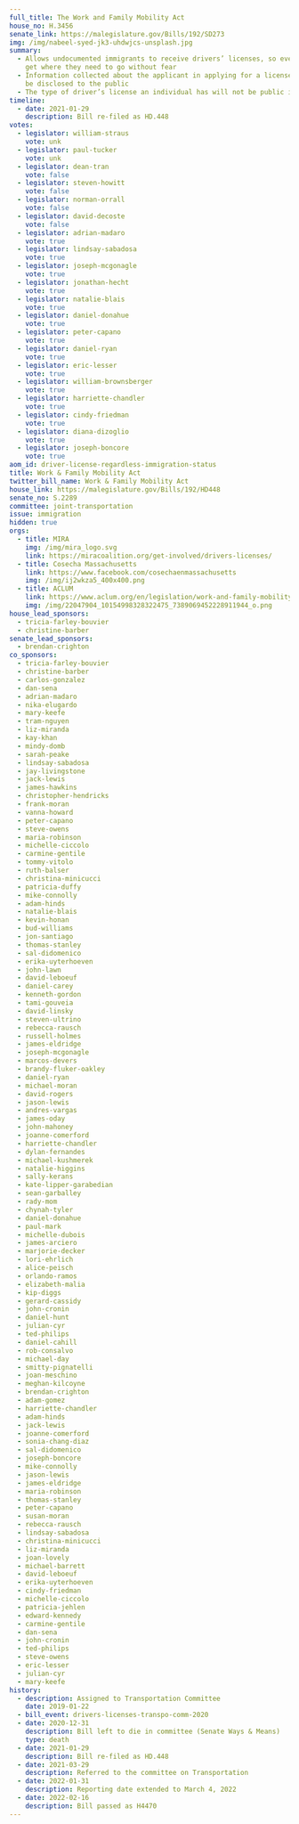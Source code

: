 ```yaml
---
full_title: The Work and Family Mobility Act
house_no: H.3456
senate_link: https://malegislature.gov/Bills/192/SD273
img: /img/nabeel-syed-jk3-uhdwjcs-unsplash.jpg
summary:
  - Allows undocumented immigrants to receive drivers’ licenses, so everyone can
    get where they need to go without fear
  - Information collected about the applicant in applying for a license will not
    be disclosed to the public
  - The type of driver’s license an individual has will not be public information
timeline:
  - date: 2021-01-29
    description: Bill re-filed as HD.448
votes:
  - legislator: william-straus
    vote: unk
  - legislator: paul-tucker
    vote: unk
  - legislator: dean-tran
    vote: false
  - legislator: steven-howitt
    vote: false
  - legislator: norman-orrall
    vote: false
  - legislator: david-decoste
    vote: false
  - legislator: adrian-madaro
    vote: true
  - legislator: lindsay-sabadosa
    vote: true
  - legislator: joseph-mcgonagle
    vote: true
  - legislator: jonathan-hecht
    vote: true
  - legislator: natalie-blais
    vote: true
  - legislator: daniel-donahue
    vote: true
  - legislator: peter-capano
    vote: true
  - legislator: daniel-ryan
    vote: true
  - legislator: eric-lesser
    vote: true
  - legislator: william-brownsberger
    vote: true
  - legislator: harriette-chandler
    vote: true
  - legislator: cindy-friedman
    vote: true
  - legislator: diana-dizoglio
    vote: true
  - legislator: joseph-boncore
    vote: true
aom_id: driver-license-regardless-immigration-status
title: Work & Family Mobility Act
twitter_bill_name: Work & Family Mobility Act
house_link: https://malegislature.gov/Bills/192/HD448
senate_no: S.2289
committee: joint-transportation
issue: immigration
hidden: true
orgs:
  - title: MIRA
    img: /img/mira_logo.svg
    link: https://miracoalition.org/get-involved/drivers-licenses/
  - title: Cosecha Massachusetts
    link: https://www.facebook.com/cosechaenmassachusetts
    img: /img/ij2wkza5_400x400.png
  - title: ACLUM
    link: https://www.aclum.org/en/legislation/work-and-family-mobility-act
    img: /img/22047904_10154998328322475_7389069452228911944_o.png
house_lead_sponsors:
  - tricia-farley-bouvier
  - christine-barber
senate_lead_sponsors:
  - brendan-crighton
co_sponsors:
  - tricia-farley-bouvier
  - christine-barber
  - carlos-gonzalez
  - dan-sena
  - adrian-madaro
  - nika-elugardo
  - mary-keefe
  - tram-nguyen
  - liz-miranda
  - kay-khan
  - mindy-domb
  - sarah-peake
  - lindsay-sabadosa
  - jay-livingstone
  - jack-lewis
  - james-hawkins
  - christopher-hendricks
  - frank-moran
  - vanna-howard
  - peter-capano
  - steve-owens
  - maria-robinson
  - michelle-ciccolo
  - carmine-gentile
  - tommy-vitolo
  - ruth-balser
  - christina-minicucci
  - patricia-duffy
  - mike-connolly
  - adam-hinds
  - natalie-blais
  - kevin-honan
  - bud-williams
  - jon-santiago
  - thomas-stanley
  - sal-didomenico
  - erika-uyterhoeven
  - john-lawn
  - david-leboeuf
  - daniel-carey
  - kenneth-gordon
  - tami-gouveia
  - david-linsky
  - steven-ultrino
  - rebecca-rausch
  - russell-holmes
  - james-eldridge
  - joseph-mcgonagle
  - marcos-devers
  - brandy-fluker-oakley
  - daniel-ryan
  - michael-moran
  - david-rogers
  - jason-lewis
  - andres-vargas
  - james-oday
  - john-mahoney
  - joanne-comerford
  - harriette-chandler
  - dylan-fernandes
  - michael-kushmerek
  - natalie-higgins
  - sally-kerans
  - kate-lipper-garabedian
  - sean-garballey
  - rady-mom
  - chynah-tyler
  - daniel-donahue
  - paul-mark
  - michelle-dubois
  - james-arciero
  - marjorie-decker
  - lori-ehrlich
  - alice-peisch
  - orlando-ramos
  - elizabeth-malia
  - kip-diggs
  - gerard-cassidy
  - john-cronin
  - daniel-hunt
  - julian-cyr
  - ted-philips
  - daniel-cahill
  - rob-consalvo
  - michael-day
  - smitty-pignatelli
  - joan-meschino
  - meghan-kilcoyne
  - brendan-crighton
  - adam-gomez
  - harriette-chandler
  - adam-hinds
  - jack-lewis
  - joanne-comerford
  - sonia-chang-diaz
  - sal-didomenico
  - joseph-boncore
  - mike-connolly
  - jason-lewis
  - james-eldridge
  - maria-robinson
  - thomas-stanley
  - peter-capano
  - susan-moran
  - rebecca-rausch
  - lindsay-sabadosa
  - christina-minicucci
  - liz-miranda
  - joan-lovely
  - michael-barrett
  - david-leboeuf
  - erika-uyterhoeven
  - cindy-friedman
  - michelle-ciccolo
  - patricia-jehlen
  - edward-kennedy
  - carmine-gentile
  - dan-sena
  - john-cronin
  - ted-philips
  - steve-owens
  - eric-lesser
  - julian-cyr
  - mary-keefe
history:
  - description: Assigned to Transportation Committee
    date: 2019-01-22
  - bill_event: drivers-licenses-transpo-comm-2020
  - date: 2020-12-31
    description: Bill left to die in committee (Senate Ways & Means)
    type: death
  - date: 2021-01-29
    description: Bill re-filed as HD.448
  - date: 2021-03-29
    description: Referred to the committee on Transportation
  - date: 2022-01-31
    description: Reporting date extended to March 4, 2022
  - date: 2022-02-16
    description: Bill passed as H4470
---
```

